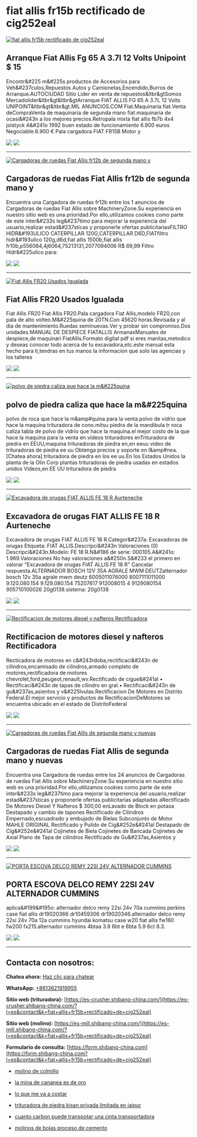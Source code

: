 # fiat allis fr15b rectificado de cig252eal

<a href="https://swt.shibang-china.com/?l=es&img&k=fiat+allis+fr15b+rectificado+de+cig252eal" target="_blank">![fiat allis fr15b rectificado de cig252eal](http://static.shibang-china.com/all-800x300/509.jpg)</a>

## Arranque Fiat Allis Fg 65 A 3.7l 12 Volts Unipoint $ 15
Encontr&#225 m&#225s productos de Accesorios para Veh&#237culos,Repuestos Autos y Camionetas,Encendido,Burros de Arranque.AUTOCIUDAD Sitio Lider en venta de repuestos&ltbr&gtSomos Mercadolider&ltbr&gt&ltbr&gtArranque FIAT ALLIS FG 65 A 3.7L 12 Volts UNIPOINT&ltbr&gt&ltbr&gt.MIL ANUNCIOS.COM Fiat.Maquinaria fiat.Venta deCompraVenta de maquinaria de segunda mano fiat.maquinaria de ocasi&#243n a los mejores precios.Retropala mixta fiat allis fb7b 4x4 joistyck A&#241o 1992 buen estado de funcionamiento 6.900 euros Negociable.6.900 € Pala cargadora FIAT FR15B Motor y


<a href="https://whatsapp.shibangsoft.com/WhatsApp.php" target="_blank" title="WhatsApp">![](http://static.shibang-china.com/icon/whatsapp.png)</a> <a href="https://swt.shibang-china.com/?l=es&icon&k=fiat+allis+fr15b+rectificado+de+cig252eal" target="_blank">![](http://static.shibang-china.com/icon/chat-es.png)</a>

---

<a href="https://swt.shibang-china.com/?l=es&img&k=fiat+allis+fr15b+rectificado+de+cig252eal" target="_blank">![Cargadoras de ruedas Fiat Allis fr12b de segunda mano y](http://static.shibang-china.com/all-800x300/729.jpg)</a>

## Cargadoras de ruedas Fiat Allis fr12b de segunda mano y
Encuentra una Cargadora de ruedas fr12b entre los 1 anuncios de Cargadoras de ruedas Fiat Allis sobre MachineryZone.Su experiencia en nuestro sitio web es una prioridad.Por ello,utilizamos cookies como parte de este inter&#233s leg&#237timo para mejorar la experiencia del usuario,realizar estad&#237sticas y proponerle ofertas publicitariasFILTRO HIDR&#193ULICO CATERPILLAR 120G,CATERPILLAR D6D,FIATfiltro hidr&#193ulico 120g,d6d,fiat allis 1500b,fiat allis fr10b,p556064,4j6064,75213131,2077094006 R$ 69,99 Filtro Hidr&#225ulico para:


<a href="https://whatsapp.shibangsoft.com/WhatsApp.php" target="_blank" title="WhatsApp">![](http://static.shibang-china.com/icon/whatsapp.png)</a> <a href="https://swt.shibang-china.com/?l=es&icon&k=fiat+allis+fr15b+rectificado+de+cig252eal" target="_blank">![](http://static.shibang-china.com/icon/chat-es.png)</a>

---

<a href="https://swt.shibang-china.com/?l=es&img&k=fiat+allis+fr15b+rectificado+de+cig252eal" target="_blank">![Fiat Allis FR20 Usados Igualada](http://static.shibang-china.com/all-800x300/1082.jpg)</a>

## Fiat Allis FR20 Usados Igualada
Fiat Allis FR20 Fiat Allis FR20.Pala cargadora Fiat Allis,modelo FR20,con pala de alto volteo.M&#225quina de 20TN.Con 45620 horas.Revisada y al dia de mantenimiento.Ruedas seminuevas.Ver y probar sin compromiso.Dos unidades.MANUAL DE DESPIECE FIATALLIS ArmanaxManuales de despiece,de maquinari FiatAllis.Formato digital pdf si eres manitas,metodico y deseas conocer todo acerca de tu excavadora,etc.este manual esta hecho para ti,tendras en tus manos la informacion que solo las agencias y los talleres


<a href="https://whatsapp.shibangsoft.com/WhatsApp.php" target="_blank" title="WhatsApp">![](http://static.shibang-china.com/icon/whatsapp.png)</a> <a href="https://swt.shibang-china.com/?l=es&icon&k=fiat+allis+fr15b+rectificado+de+cig252eal" target="_blank">![](http://static.shibang-china.com/icon/chat-es.png)</a>

---

<a href="https://swt.shibang-china.com/?l=es&img&k=fiat+allis+fr15b+rectificado+de+cig252eal" target="_blank">![polvo de piedra caliza que hace la m&#225quina](http://static.shibang-china.com/all-800x300/480.jpg)</a>

## polvo de piedra caliza que hace la m&#225quina
polvo de roca que hace la m&amp#quina para la venta.polvo de vidrio que hace la maquina trituradora de cono.mitsu piedra de la mandibula tr roca caliza tabla de polvo de vidrio que hace la maquina.el mejor costo de la que hace la maquina para la venta en.videos trituradores enTrituradora de piedra en EEUU,maquina trituradoras de piedra en,en eeuu video de trituradoras de piedra ee uu Obtenga precios y soporte en l&amp#nea.[Chatea ahora] trituradora de piedra en los ee uu.En los Estados Unidos la planta de la Olin Corp plantas trituradoras de piedra usadas en estados unidos Videos,en EE UU trituradora de piedra


<a href="https://whatsapp.shibangsoft.com/WhatsApp.php" target="_blank" title="WhatsApp">![](http://static.shibang-china.com/icon/whatsapp.png)</a> <a href="https://swt.shibang-china.com/?l=es&icon&k=fiat+allis+fr15b+rectificado+de+cig252eal" target="_blank">![](http://static.shibang-china.com/icon/chat-es.png)</a>

---

<a href="https://swt.shibang-china.com/?l=es&img&k=fiat+allis+fr15b+rectificado+de+cig252eal" target="_blank">![Excavadora de orugas FIAT ALLIS FE 18 R Aurteneche](http://static.shibang-china.com/all-800x300/1246.jpg)</a>

## Excavadora de orugas FIAT ALLIS FE 18 R Aurteneche
Excavadora de orugas FIAT ALLIS FE 18 R.Categor&#237a: Excavadoras de orugas Etiqueta: FIAT ALLIS.Descripci&#243n Valoraciones (0) Descripci&#243n.Modelo: FE 18 R.N&#186 de serie: 000105.A&#241o: 1.989.Valoraciones No hay valoraciones a&#250n.S&#233 el primero en valorar "Excavadora de orugas FIAT ALLIS FE 18 R" Cancelar respuesta.ALTERNADOR BOSCH 12V 35A AGRALE MWM DEUTZalternador bosch 12v 35a agrale mwm deutz 6005011076000 8007111011000 9.120.080.154 9.129.080.154 75207617 912008015 4 9129080154 905710100026 20g0138.sistema: 20g0138


<a href="https://whatsapp.shibangsoft.com/WhatsApp.php" target="_blank" title="WhatsApp">![](http://static.shibang-china.com/icon/whatsapp.png)</a> <a href="https://swt.shibang-china.com/?l=es&icon&k=fiat+allis+fr15b+rectificado+de+cig252eal" target="_blank">![](http://static.shibang-china.com/icon/chat-es.png)</a>

---

<a href="https://swt.shibang-china.com/?l=es&img&k=fiat+allis+fr15b+rectificado+de+cig252eal" target="_blank">![Rectificacion de motores diesel y nafteros Rectificadora](http://static.shibang-china.com/all-800x300/558.jpg)</a>

## Rectificacion de motores diesel y nafteros Rectificadora
Recticadora de motores en c&#243rdoba,rectificaci&#243n de cilindros,encamisado de cilindros,armado completo de motores,rectificadora de motores chevrolet,ford,peugeot,renault,wv.Rectificado de cigue&#241al • Rectificaci&#243n de tapas de cilindro en gral.• Rectificaci&#243n de gu&#237as,asientos y v&#225lvulas.Rectificacion De Motores en Distrito Federal.El mejor servicio y productos de RectificacionDeMotores se encuentra ubicado en el estado de DistritoFederal


<a href="https://whatsapp.shibangsoft.com/WhatsApp.php" target="_blank" title="WhatsApp">![](http://static.shibang-china.com/icon/whatsapp.png)</a> <a href="https://swt.shibang-china.com/?l=es&icon&k=fiat+allis+fr15b+rectificado+de+cig252eal" target="_blank">![](http://static.shibang-china.com/icon/chat-es.png)</a>

---

<a href="https://swt.shibang-china.com/?l=es&img&k=fiat+allis+fr15b+rectificado+de+cig252eal" target="_blank">![Cargadoras de ruedas Fiat Allis de segunda mano y nuevas](http://static.shibang-china.com/all-800x300/32.jpg)</a>

## Cargadoras de ruedas Fiat Allis de segunda mano y nuevas
Encuentra una Cargadora de ruedas entre los 24 anuncios de Cargadoras de ruedas Fiat Allis sobre MachineryZone.Su experiencia en nuestro sitio web es una prioridad.Por ello,utilizamos cookies como parte de este inter&#233s leg&#237timo para mejorar la experiencia del usuario,realizar estad&#237sticas y proponerle ofertas publicitarias adaptadas aRectificado De Motores Diesel Y Nafteros $ 300,00 enLavado de Block en potasa Destapado y cambio de tapones Rectificado de Cilindros Empernado,escuadrado y embujado de Bielas Subconjunto de Motor MAHLE ORIGINAL Rectificado y Pulido de Cig&#252e&#241al Destapado de Cig&#252e&#241al Cojinetes de Biela Cojinetes de Bancada Cojinetes de Axial Plano de Tapa de cilindros Rectificado de Gu&#237as,Asientos y


<a href="https://whatsapp.shibangsoft.com/WhatsApp.php" target="_blank" title="WhatsApp">![](http://static.shibang-china.com/icon/whatsapp.png)</a> <a href="https://swt.shibang-china.com/?l=es&icon&k=fiat+allis+fr15b+rectificado+de+cig252eal" target="_blank">![](http://static.shibang-china.com/icon/chat-es.png)</a>

---

<a href="https://swt.shibang-china.com/?l=es&img&k=fiat+allis+fr15b+rectificado+de+cig252eal" target="_blank">![PORTA ESCOVA DELCO REMY 22SI 24V ALTERNADOR CUMMINS](http://static.shibang-china.com/all-800x300/471.jpg)</a>

## PORTA ESCOVA DELCO REMY 22SI 24V ALTERNADOR CUMMINS
aplica&#199&#195o: alternador delco remy 22si 24v 70a cummins perkins case fiat allis dr19020366 dr10459306 dr19020346.alternador delco remy 22si 24v 70a 12a cummins hyundai komatsu case w20 fiat allis fw160 fw200 fx215.alternador cummins 4btaa 3.9 6bt e 6bta 5.9 6ct 8.3.

<a href="https://whatsapp.shibangsoft.com/WhatsApp.php" target="_blank" title="WhatsApp">![](http://static.shibang-china.com/icon/whatsapp.png)</a> <a href="https://swt.shibang-china.com/?l=es&icon&k=fiat+allis+fr15b+rectificado+de+cig252eal" target="_blank">![](http://static.shibang-china.com/icon/chat-es.png)</a>

---
## Contacta con nosotros:

**Chatea ahora:** [Haz clic para chatear](https://swt.shibang-china.com?l=es&contact&k=fiat+allis+fr15b+rectificado+de+cig252eal)

**WhatsApp:**  [+8613621919955](https://whatsapp.shibangsoft.com/WhatsApp.php)

**Sitio web (trituradora):** [https://es-crusher.shibang-china.com/](https://es-crusher.shibang-china.com/?l=es&contact&k=fiat+allis+fr15b+rectificado+de+cig252eal)

**Sitio web (molino):** [https://es-mill.shibang-china.com/](https://es-mill.shibang-china.com/?l=es&contact&k=fiat+allis+fr15b+rectificado+de+cig252eal)

**Formulario de consulta:** [https://form.shibang-china.com](https://form.shibang-china.com?l=es&contact&k=fiat+allis+fr15b+rectificado+de+cig252eal)

* [molino de colmillo](../74/molino%20de%20colmillo.md)

* [la mina de cananea es de oro](../70/la%20mina%20de%20cananea%20es%20de%20oro.md)

* [lo que me va a costar](../74/lo%20que%20me%20va%20a%20costar.md)

* [trituradora de piedra kisan privada limitada en jaipur](../72/trituradora%20de%20piedra%20kisan%20privada%20limitada%20en%20jaipur.md)

* [cuanto carbon puede transpotar una cinta transportadora](../79/cuanto%20carbon%20puede%20transpotar%20una%20cinta%20transportadora.md)

* [molinos de bolas proceso de cemento](../79/molinos%20de%20bolas%20proceso%20de%20cemento.md)